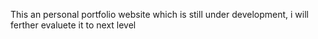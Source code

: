 This an personal portfolio website which is still under development, i will ferther evaluete it to next level
